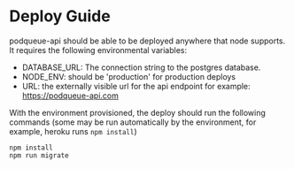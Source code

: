 Deploy Guide
============

podqueue-api should be able to be deployed anywhere that node supports. It requires the following environmental variables:

* DATABASE_URL: The connection string to the postgres database.
* NODE_ENV: should be 'production' for production deploys
* URL: the externally visible url for the api endpoint for example: https://podqueue-api.com

With the environment provisioned, the deploy should run the following commands (some may be run automatically by the environment, for example, heroku runs `npm install`)

```
npm install
npm run migrate
```


